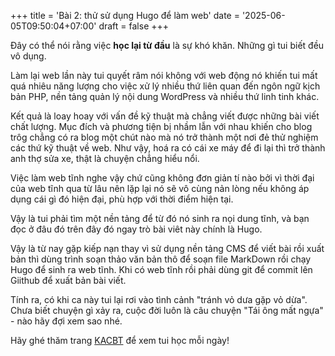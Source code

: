 +++
title = 'Bài 2: thử sử dụng Hugo để làm web'
date = '2025-06-05T09:50:04+07:00'
draft = false
+++

Đây có thể nói rằng việc **học lại từ đầu** là sự khó khăn. Những gì tui biết đều vô dụng.

Làm lại web lần này tui quyết râm nói không với web động nó khiến tui mất quá nhiêu năng lượng cho việc xử lý nhiều thứ liên quan đến ngôn ngữ kịch bản PHP, nền tảng quản lý nội dung WordPress và nhiều thứ linh tinh khác.

Kết quả là loay hoay với vấn đề kỹ thuật mà chẳng viết được những bài viết chất lượng. Mục đích và phương tiện bị nhầm lẫn với nhau khiến cho blog trôg chẳng có ra blog một chút nào mà nó trở thành một nơi đẻ thử nghiệm các thứ kỹ thuật về web. Như vậy, hoá ra có cái xe máy để đi lại thì trở thành anh thợ sửa xe, thật là chuyện chẳng hiểu nổi.

Việc làm web tĩnh nghe vậy chứ cũng không đơn giản tí nào bởi vì thời đại của web tĩnh qua từ lâu nên lặp lại nó sẽ vô cùng nản lòng nếu không áp dụng cái gì đó hiện đại, phù hợp với thời điểm hiện tại.

Vậy là tui phải tìm một nền tảng để từ đó nó sinh ra nọi dung tĩnh, và bạn đọc ở đâu đó trên đây đó ngay trò bài viêt này chính là Hugo.

Vậy là từ nay gặp kiếp nạn thay vì sử dụng nền tảng CMS để viết bài rồi xuất bản thì dùng trình soạn thảo văn bản thô để soạn file MarkDown rồi chạy Hugo để sinh ra web tĩnh. Khi có web tĩnh rồi phải dùng git để commit lên Giithub để xuất bản bài viết.

Tính ra, có khi ca này tui lại rơi vào tình cảnh "tránh vỏ dưa gặp vỏ dừa". Chưa biết chuyện gì xảy ra, cuộc đời luôn là câu chuyện "Tái ông mất ngựa" - nào hãy đợi xem sao nhé.

Hãy ghé thăm trang [KACBT](https://khoancatbetong.com) để xem tui học mỗi ngày!